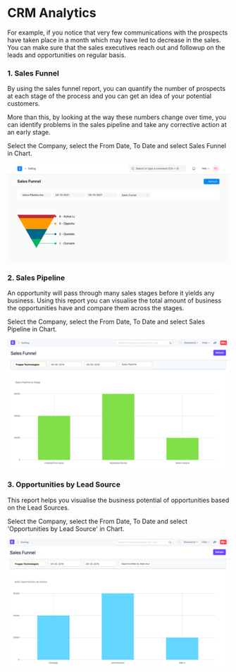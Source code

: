 
# CRM Analytics


For example, if you notice that very few communications with the prospects have taken place in a month which may have led to decrease in the sales. You can make sure that the sales executives reach out and followup on the leads and opportunities on regular basis.


### 1. Sales Funnel


By using the sales funnel report, you can quantify the number of prospects at each stage of the process and you can get an idea of your potential customers.


More than this, by looking at the way these numbers change over time, you can identify problems in the sales pipeline and take any corrective action at an early stage.


Select the Company, select the From Date, To Date and select Sales Funnel in Chart.


![Sales Funnel](/files/sales-funnel.png)


### 2. Sales Pipeline


An opportunity will pass through many sales stages before it yields any business. Using this report you can visualise the total amount of business the opportunities have and compare them across the stages.


Select the Company, select the From Date, To Date and select Sales Pipeline in Chart.


![Sales Pipeline](/files/analysis_on_sales_stage.png)


### 3. Opportunities by Lead Source


This report helps you visualise the business potential of opportunities based on the Lead Sources.


Select the Company, select the From Date, To Date and select 'Opportunities by Lead Source' in Chart.


![Opportunities By Lead Source](/files/opportunities_by_lead_source.png)


